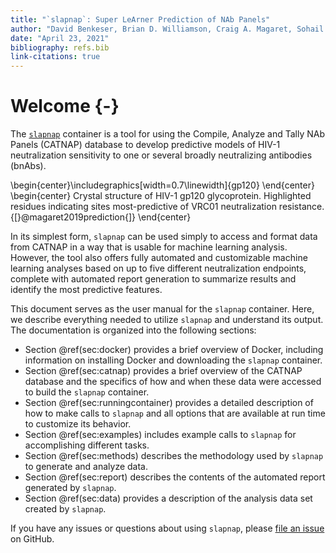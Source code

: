 ```yaml
---
title: "`slapnap`: Super LeArner Prediction of NAb Panels"
author: "David Benkeser, Brian D. Williamson, Craig A. Magaret, Sohail Nizam, Peter B. Gilbert"
date: "April 23, 2021"
bibliography: refs.bib
link-citations: true
---
```




# Welcome {-}

The [`slapnap`](https://hub.docker.com/r/slapnap/slapnap) container is a tool for using the Compile, Analyze and Tally NAb Panels (CATNAP) database to develop predictive models of HIV-1 neutralization sensitivity to one or several broadly neutralizing antibodies (bnAbs).


\begin{center}\includegraphics[width=0.7\linewidth]{gp120} \end{center}
\begin{center}
Crystal structure of HIV-1 gp120 glycoprotein. Highlighted residues
indicating sites most-predictive of VRC01 neutralization resistance.
{[}@magaret2019prediction{]}
\end{center}

In its simplest form, `slapnap` can be used simply to access and format data from CATNAP in a way that is usable for machine learning analysis. However, the tool also offers fully automated and customizable machine learning analyses based on up to five different neutralization endpoints, complete with automated report generation to summarize results and identify the most predictive features.

This document serves as the user manual for the `slapnap` container. Here, we describe everything needed to utilize `slapnap` and understand its output. The documentation is organized into the following sections:

* Section \@ref(sec:docker) provides a brief overview of Docker, including information on installing Docker and downloading the `slapnap` container.
* Section \@ref(sec:catnap) provides a brief overview of the CATNAP database and the specifics of how and when these data were accessed to build the `slapnap` container.
* Section \@ref(sec:runningcontainer) provides a detailed description of how to make calls to `slapnap` and all options that are available at run time to customize its behavior.
* Section \@ref(sec:examples) includes example calls to `slapnap` for accomplishing different tasks.
* Section \@ref(sec:methods) describes the methodology used by `slapnap` to generate and analyze data.
* Section \@ref(sec:report) describes the contents of the automated report generated by `slapnap`.
* Section \@ref(sec:data) provides a description of the analysis data set created by `slapnap`.

If you have any issues or questions about using `slapnap`, please [file an issue](https://github.com/benkeser/slapnap/issues) on GitHub.
